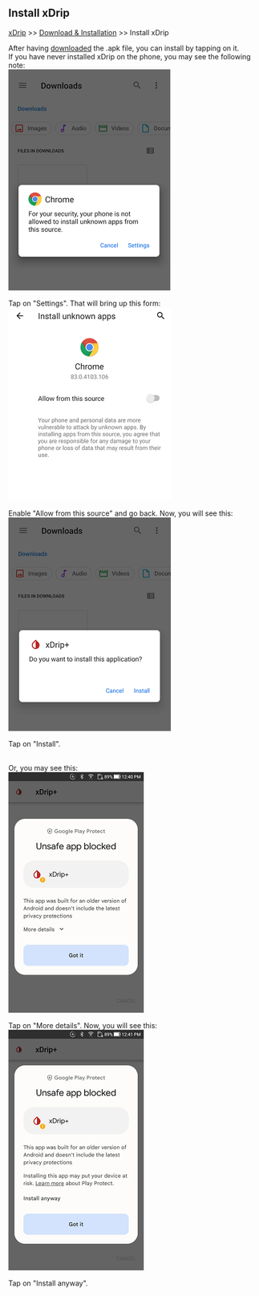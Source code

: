 ## Install xDrip  
[xDrip](../README.md) >> [Download & Installation](./Installation_page.md) >> Install xDrip  
  
After having [downloaded](./Download-xDrip) the .apk file, you can install by tapping on it.  
If you have never installed xDrip on the phone, you may see the following note:  
![](./images/InstallNotAllowed.png)  
  
Tap on "Settings".  That will bring up this form:  
![](./images/AllowFromThisSource.png)  
  
Enable "Allow from this source" and go back.  Now, you will see this:  
![](./images/WantToInstall.png)  
  
Tap on "Install".  
<br/>  
  
Or, you may see this:  
![](./images/UnsafeAppBlocked1.png)  
  
Tap on "More details".  Now, you will see this:  
![](./images/UnsafeAppBlocked2.png)  
  
Tap on "Install anyway".  
  
